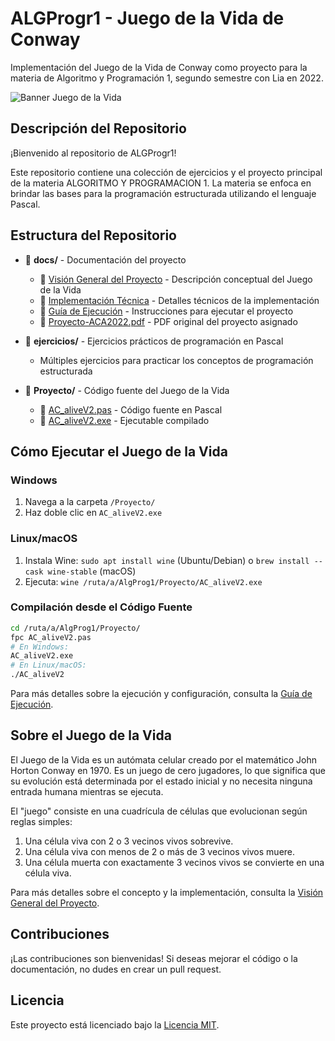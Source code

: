# ALGProgr1 - Juego de la Vida de Conway

Implementación del Juego de la Vida de Conway como proyecto para la materia de Algoritmo y Programación 1, segundo semestre con Lia en 2022.

![Banner Juego de la Vida](https://conwaylife.com/w/images/b/b6/Fpento.gif)

## Descripción del Repositorio

¡Bienvenido al repositorio de ALGProgr1!

Este repositorio contiene una colección de ejercicios y el proyecto principal de la materia ALGORITMO Y PROGRAMACION 1. La materia se enfoca en brindar las bases para la programación estructurada utilizando el lenguaje Pascal.

## Estructura del Repositorio

- 📁 **docs/** - Documentación del proyecto
  - 📄 [Visión General del Proyecto](docs/proyecto_overview.md) - Descripción conceptual del Juego de la Vida
  - 📄 [Implementación Técnica](docs/implementacion_tecnica.md) - Detalles técnicos de la implementación
  - 📄 [Guía de Ejecución](docs/guia_ejecucion.md) - Instrucciones para ejecutar el proyecto
  - 📄 [Proyecto-ACA2022.pdf](docs/Proyecto-ACA2022.pdf) - PDF original del proyecto asignado

- 📁 **ejercicios/** - Ejercicios prácticos de programación en Pascal
  - Múltiples ejercicios para practicar los conceptos de programación estructurada

- 📁 **Proyecto/** - Código fuente del Juego de la Vida
  - 📄 [AC_aliveV2.pas](Proyecto/AC_aliveV2.pas) - Código fuente en Pascal
  - 📄 [AC_aliveV2.exe](Proyecto/AC_aliveV2.exe) - Ejecutable compilado

## Cómo Ejecutar el Juego de la Vida

### Windows
1. Navega a la carpeta `/Proyecto/`
2. Haz doble clic en `AC_aliveV2.exe`

### Linux/macOS
1. Instala Wine: `sudo apt install wine` (Ubuntu/Debian) o `brew install --cask wine-stable` (macOS)
2. Ejecuta: `wine /ruta/a/AlgProg1/Proyecto/AC_aliveV2.exe`

### Compilación desde el Código Fuente
```bash
cd /ruta/a/AlgProg1/Proyecto/
fpc AC_aliveV2.pas
# En Windows:
AC_aliveV2.exe
# En Linux/macOS:
./AC_aliveV2
```

Para más detalles sobre la ejecución y configuración, consulta la [Guía de Ejecución](docs/guia_ejecucion.md).

## Sobre el Juego de la Vida

El Juego de la Vida es un autómata celular creado por el matemático John Horton Conway en 1970. Es un juego de cero jugadores, lo que significa que su evolución está determinada por el estado inicial y no necesita ninguna entrada humana mientras se ejecuta.

El "juego" consiste en una cuadrícula de células que evolucionan según reglas simples:

1. Una célula viva con 2 o 3 vecinos vivos sobrevive.
2. Una célula viva con menos de 2 o más de 3 vecinos vivos muere.
3. Una célula muerta con exactamente 3 vecinos vivos se convierte en una célula viva.

Para más detalles sobre el concepto y la implementación, consulta la [Visión General del Proyecto](docs/proyecto_overview.md).

## Contribuciones

¡Las contribuciones son bienvenidas! Si deseas mejorar el código o la documentación, no dudes en crear un pull request.

## Licencia

Este proyecto está licenciado bajo la [Licencia MIT](LICENSE).
